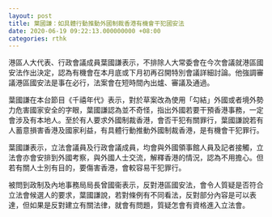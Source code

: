 ```yaml
---
layout: post
title: 葉國謙：如具體行動推動外國制裁香港有機會干犯國安法
date: 2020-06-19 09:22:13.000000000 +08:00
categories: rthk
---
```


港區人大代表、行政會議成員葉國謙表示，不排除人大常委會在今次會議就港區國安法作出決定，認為有機會在本月底或下月初再召開特別會議詳細討論。他強調審議港區國安法是事在必行，法案會在短時間內出爐、審議及通過。

葉國謙在本台節目《千禧年代》表示，對於草案改為使用「勾結」外國或者境外勢力危害國家安全的字眼，葉國謙認為並不奇怪，指出外國若要干預香港事務，一定會涉及有本地人。至於有人要求外國制裁香港，會否干犯有關罪行，葉國謙說若有人蓄意損害香港及國家利益，有具體行動推動外國制裁香港，是有機會干犯罪行。

葉國謙表示，立法會議員及行政會議成員，均會與外國領事館人員及記者接觸，立法會亦會安排到外國考察，與外國人士交流，解釋香港的情況，認為不用擔心。但若有關人士別有目的，要傷害香港，會較容易干犯罪行。

被問到政制及內地事務局局長曾國衞表示，反對港區國安法，會令人質疑是否符合立法會候選人的要求，葉國謙說，若對條例有不同看法，反對部分內容是可以表達，但如果是反對建立有關法律，就會有問題，質疑怎會有資格進入立法會。
